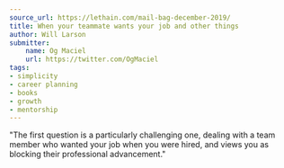 ```yaml
---
source_url: https://lethain.com/mail-bag-december-2019/
title: When your teammate wants your job and other things
author: Will Larson
submitter:
    name: Og Maciel
    url: https://twitter.com/OgMaciel
tags:
- simplicity
- career planning
- books
- growth
- mentorship
---
```


"The first question is a particularly challenging one, dealing with a team member who wanted your job when you were hired, and views you as blocking their professional advancement." 
